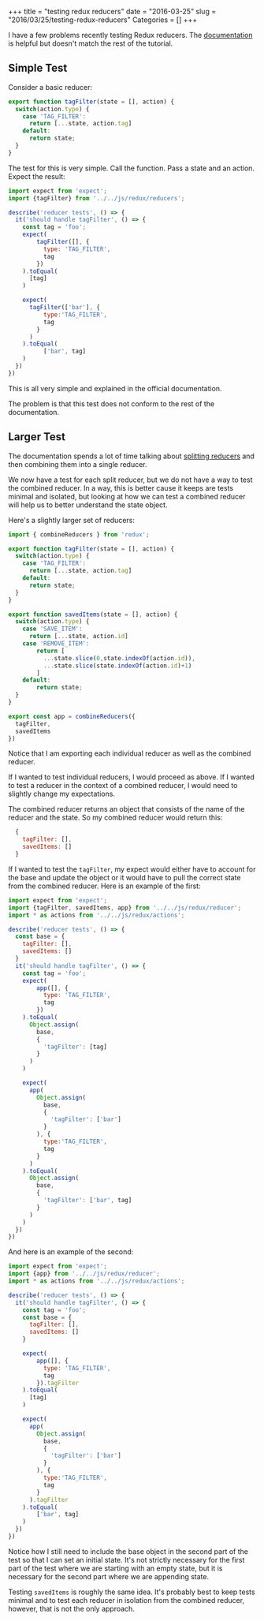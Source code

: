 +++
title = "testing redux reducers"
date = "2016-03-25"
slug = "2016/03/25/testing-redux-reducers"
Categories = []
+++

I have a few problems recently testing Redux reducers.
The [documentation](http://redux.js.org/docs/recipes/WritingTests.html) is helpful but doesn't match the rest of the tutorial.

## Simple Test

Consider a basic reducer:

```javascript
export function tagFilter(state = [], action) {
  switch(action.type) {
    case 'TAG_FILTER':
      return [...state, action.tag]
    default:
      return state;
  }
}

```

The test for this is very simple. Call the function. Pass a state and an action. Expect the result:

```javascript
import expect from 'expect';
import {tagFilter} from '../../js/redux/reducers';

describe('reducer tests', () => {
  it('should handle tagFilter', () => {
    const tag = 'foo';
    expect(
        tagFilter([], {
          type: 'TAG_FILTER',
          tag
        })
    ).toEqual(
      [tag]
    )

    expect(
      tagFilter(['bar'], {
          type:'TAG_FILTER',
          tag
        }
      )
    ).toEqual(
          ['bar', tag]
    )
  })
})
```

This is all very simple and explained in the official documentation.

The problem is that this test does not conform to the rest of the documentation.

## Larger Test
The documentation spends a lot of time talking about [splitting reducers](http://redux.js.org/docs/basics/Reducers.html#splitting-reducers) and then combining them into a single reducer.

We now have a test for each split reducer, but we do not have a way to test the combined reducer. In a way, this is better cause it keeps are tests minimal and isolated, but looking at how we can test a combined reducer will help us to better understand the state object.

Here's a slightly larger set of reducers:

```javascript
import { combineReducers } from 'redux';

export function tagFilter(state = [], action) {
  switch(action.type) {
    case 'TAG_FILTER':
      return [...state, action.tag]
    default:
      return state;
  }
}

export function savedItems(state = [], action) {
  switch(action.type) {
    case 'SAVE_ITEM':
      return [...state, action.id]
    case 'REMOVE_ITEM':
        return [
          ...state.slice(0,state.indexOf(action.id)),
          ...state.slice(state.indexOf(action.id)+1)
        ]
    default:
        return state;
  }
}

export const app = combineReducers({
  tagFilter,
  savedItems
})
```
Notice that I am exporting each individual reducer as well as the combined reducer.

If I wanted to test individual reducers, I would proceed as above. If I wanted to test a reducer in the context of a combined reducer,
I would need to slightly change my expectations.

The combined reducer returns an object that consists of the name of the reducer and the state. So my combined reducer would return this:

```javascript
  {
    tagFilter: [],
    savedItems: []
  }
```

If I wanted to test the `tagFilter`, my expect would either have to account for the base and update the object or it would have to pull the correct state from the combined reducer. Here is an example of the first:

```javascript
import expect from 'expect';
import {tagFilter, savedItems, app} from '../../js/redux/reducer';
import * as actions from '../../js/redux/actions';

describe('reducer tests', () => {
  const base = {
    tagFilter: [],
    savedItems: []
  }
  it('should handle tagFilter', () => {
    const tag = 'foo';
    expect(
        app([], {
          type: 'TAG_FILTER',
          tag
        })
    ).toEqual(
      Object.assign(
        base,
        {
          'tagFilter': [tag]
        }
      )
    )

    expect(
      app(
        Object.assign(
          base,
          {
            'tagFilter': ['bar']
          }
        ), {
          type:'TAG_FILTER',
          tag
        }
      )
    ).toEqual(
      Object.assign(
        base,
        {
          'tagFilter': ['bar', tag]
        }
      )
    )
  })
})
```

And here is an example of the second:

```javascript
import expect from 'expect';
import {app} from '../../js/redux/reducer';
import * as actions from '../../js/redux/actions';

describe('reducer tests', () => {
  it('should handle tagFilter', () => {
    const tag = 'foo';
    const base = {
      tagFilter: [],
      savedItems: []
    }

    expect(
        app([], {
          type: 'TAG_FILTER',
          tag
        }).tagFilter
    ).toEqual(
      [tag]
    )

    expect(
      app(
        Object.assign(
          base,
          {
            'tagFilter': ['bar']
          }
        ), {
          type:'TAG_FILTER',
          tag
        }
      ).tagFilter
    ).toEqual(
        ['bar', tag]
    )
  })
})
```

Notice how I still need to include the base object in the second part of the test so that I can set an initial state.
It's not strictly necessary for the first part of the test where we are starting with an empty state, but it is necessary for the second part where we are appending state.

Testing `savedItems` is roughly the same idea.
It's probably best to keep tests minimal and to test each reducer in isolation from the combined reducer, however, that is not the only approach.
